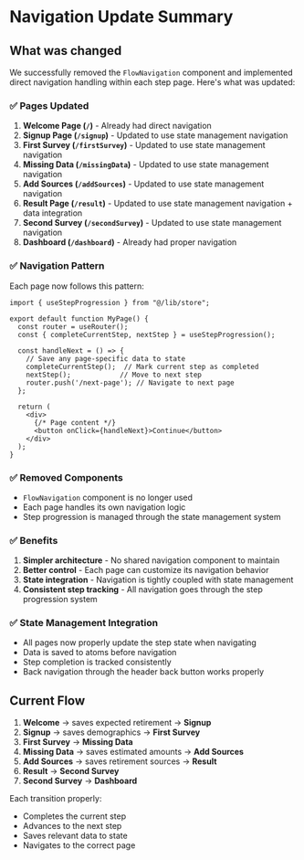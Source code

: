 # Navigation Update Summary

## What was changed

We successfully removed the `FlowNavigation` component and implemented direct navigation handling within each step page. Here's what was updated:

### ✅ Pages Updated

1. **Welcome Page (`/`)** - Already had direct navigation
2. **Signup Page (`/signup`)** - Updated to use state management navigation
3. **First Survey (`/firstSurvey`)** - Updated to use state management navigation  
4. **Missing Data (`/missingData`)** - Updated to use state management navigation
5. **Add Sources (`/addSources`)** - Updated to use state management navigation
6. **Result Page (`/result`)** - Updated to use state management navigation + data integration
7. **Second Survey (`/secondSurvey`)** - Updated to use state management navigation
8. **Dashboard (`/dashboard`)** - Already had proper navigation

### ✅ Navigation Pattern

Each page now follows this pattern:

```tsx
import { useStepProgression } from "@/lib/store";

export default function MyPage() {
  const router = useRouter();
  const { completeCurrentStep, nextStep } = useStepProgression();

  const handleNext = () => {
    // Save any page-specific data to state
    completeCurrentStep();  // Mark current step as completed
    nextStep();            // Move to next step
    router.push('/next-page'); // Navigate to next page
  };

  return (
    <div>
      {/* Page content */}
      <button onClick={handleNext}>Continue</button>
    </div>
  );
}
```

### ✅ Removed Components

- `FlowNavigation` component is no longer used
- Each page handles its own navigation logic
- Step progression is managed through the state management system

### ✅ Benefits

1. **Simpler architecture** - No shared navigation component to maintain
2. **Better control** - Each page can customize its navigation behavior
3. **State integration** - Navigation is tightly coupled with state management
4. **Consistent step tracking** - All navigation goes through the step progression system

### ✅ State Management Integration

- All pages now properly update the step state when navigating
- Data is saved to atoms before navigation
- Step completion is tracked consistently
- Back navigation through the header back button works properly

## Current Flow

1. **Welcome** → saves expected retirement → **Signup**
2. **Signup** → saves demographics → **First Survey**
3. **First Survey** → **Missing Data**
4. **Missing Data** → saves estimated amounts → **Add Sources**
5. **Add Sources** → saves retirement sources → **Result**
6. **Result** → **Second Survey**
7. **Second Survey** → **Dashboard**

Each transition properly:
- Completes the current step
- Advances to the next step  
- Saves relevant data to state
- Navigates to the correct page
